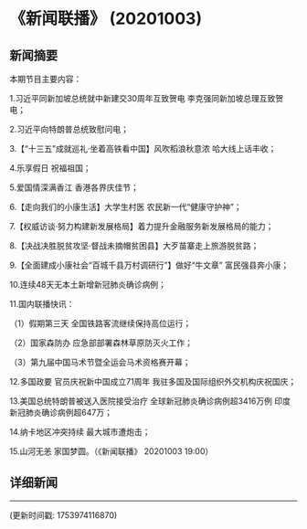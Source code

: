 # 《新闻联播》 (20201003)

## 新闻摘要

本期节目主要内容：

1.习近平同新加坡总统就中新建交30周年互致贺电 李克强同新加坡总理互致贺电；

2.习近平向特朗普总统致慰问电；

3.【“十三五”成就巡礼·坐着高铁看中国】风吹稻浪秋意浓 哈大线上话丰收；

4.乐享假日 祝福祖国；

5.爱国情深满香江 香港各界庆佳节；

6.【走向我们的小康生活】大学生村医 农民新一代“健康守护神”；

7.【权威访谈·努力构建新发展格局】着力提升金融服务新发展格局的能力；

8.【决战决胜脱贫攻坚·督战未摘帽贫困县】大歹苗寨走上旅游脱贫路；

9.【全面建成小康社会“百城千县万村调研行”】做好“牛文章” 富民强县奔小康；

10.连续48天无本土新增新冠肺炎确诊病例；

11.国内联播快讯：

（1）假期第三天 全国铁路客流继续保持高位运行；

（2）国家森防办 应急部部署森林草原防灭火工作；

（3）第九届中国马术节暨全运会马术资格赛开幕；

12.多国政要 官员庆祝新中国成立71周年 我驻多国及国际组织外交机构庆祝国庆；

13.美国总统特朗普被送入医院接受治疗 全球新冠肺炎确诊病例超3416万例 印度新冠肺炎确诊病例超647万；

14.纳卡地区冲突持续 最大城市遭炮击；

15.山河无恙 家国梦圆。（《新闻联播》 20201003 19:00）

## 详细新闻

---

(更新时间戳: 1753974116870)

